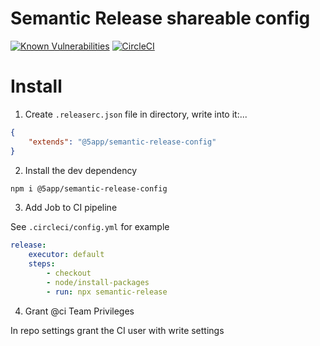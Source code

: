 # Semantic Release shareable config

[![Known Vulnerabilities](https://snyk.io/test/github/5app/semantic-release-config/badge.svg)](https://snyk.io/test/github/5app/semantic-release-config)
[![CircleCI](https://circleci.com/gh/5app/semantic-release-config.svg?style=shield)](https://circleci.com/gh/5app/semantic-release-config)

# Install

1. Create `.releaserc.json` file in directory, write into it:...

```json
{
	"extends": "@5app/semantic-release-config"
}
```

2. Install the dev dependency

```sh
npm i @5app/semantic-release-config
```

3. Add Job to CI pipeline

See `.circleci/config.yml` for example

```yml
release:
    executor: default
    steps:
        - checkout
        - node/install-packages
        - run: npx semantic-release
```

4. Grant @ci Team Privileges

In repo settings grant the CI user with write settings
